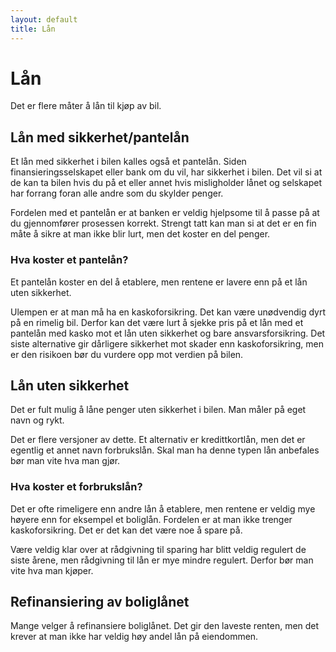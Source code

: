 ```yaml
---
layout: default
title: Lån
---
```



# Lån

Det er flere måter å lån til kjøp av bil.


## Lån med sikkerhet/pantelån

Et lån med sikkerhet i bilen kalles også et pantelån.
Siden finansieringsselskapet eller bank om du vil, har sikkerhet i bilen.
Det vil si at de kan ta bilen hvis du på et eller annet hvis misligholder lånet
og selskapet har forrang foran alle andre som du skylder penger.

Fordelen med et pantelån er at banken er veldig hjelpsome til å passe på at
du gjennomfører prosessen korrekt.
Strengt tatt kan man si at det er en fin måte å sikre at man ikke blir lurt, men
det koster en del penger.

### Hva koster et pantelån?

Et pantelån koster en del å etablere, men rentene er lavere enn på et lån uten sikkerhet.

Ulempen er at man må ha en kaskoforsikring.
Det kan være unødvendig dyrt på en rimelig bil.
Derfor kan det være lurt å sjekke pris på et lån med et pantelån med kasko mot
et lån uten sikkerhet og bare ansvarsforsikring.
Det siste alternative gir dårligere sikkerhet mot skader enn kaskoforsikring,
men er den risikoen bør du vurdere opp mot verdien på bilen.

## Lån uten sikkerhet

Det er fult mulig å låne penger uten sikkerhet i bilen.
Man måler på eget navn og rykt.

Det er flere versjoner av dette.
Et alternativ er kredittkortlån, men det er egentlig et annet navn forbrukslån.
Skal man ha denne typen lån anbefales bør man vite hva man gjør.

### Hva koster et forbrukslån?

Det er ofte rimeligere enn andre lån å etablere, men rentene er veldig mye høyere
enn for eksempel et boliglån.
Fordelen er at man ikke trenger kaskoforsikring.
Det er det kan det være noe å spare på.

Være veldig klar over at rådgivning til sparing har blitt veldig regulert de siste årene,
men rådgivning til lån er mye mindre regulert.
Derfor bør man vite hva man kjøper.

## Refinansiering av boliglånet

Mange velger å refinansiere boliglånet.
Det gir den laveste renten, men det krever at man ikke har veldig høy andel lån på eiendommen.
